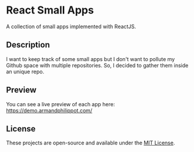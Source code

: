 # React Small Apps

A collection of small apps implemented with ReactJS.

## Description

I want to keep track of some small apps but I don't want to pollute my Github space with multiple repositories. So, I decided to gather them inside an unique repo.

## Preview

You can see a live preview of each app here: https://demo.armandphilippot.com/

## License

These projects are open-source and available under the [MIT License](./LICENSE).
